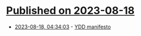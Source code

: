 # [Published on 2023-08-18](index.md)

* [2023-08-18, 04:34:03](https://lobste.rs/s/m8waay/ydd_manifesto) - [YDD manifesto](https://andersoncardoso.github.io/ydd/)
